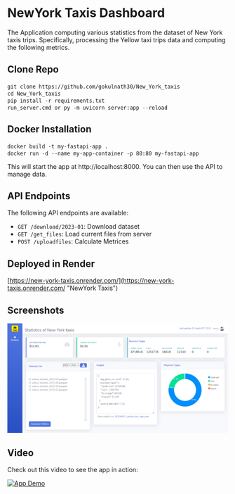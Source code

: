 # NewYork Taxis Dashboard

The Application computing various statistics from the dataset of New York taxis trips. Specifically, processing the Yellow taxi trips data and computing the following metrics.


## Clone Repo
    git clone https://github.com/gokulnath30/New_York_taxis
    cd New_York_taxis
    pip install -r requirements.txt
    run_server.cmd or py -m uvicorn server:app --reload

## Docker Installation

    docker build -t my-fastapi-app .
    docker run -d --name my-app-container -p 80:80 my-fastapi-app

This will start the app at http://localhost:8000. You can then use the API to manage data.

## API Endpoints

The following API endpoints are available:

- `GET /download/2023-01`: Download dataset 
- `GET /get_files`: Load current files from server
- `POST /uploadfiles`: Calculate Metrices

## Deployed in Render

[https://new-york-taxis.onrender.com/](https://new-york-taxis.onrender.com/ "NewYork Taxis")


## Screenshots

![Dashbaord](/static/img/App.png)

## Video
Check out this video to see the app in action:

[![App Demo](https://img.youtube.com/vi/BEXRY6RowWM/0.jpg)](https://youtu.be/BEXRY6RowWM)
